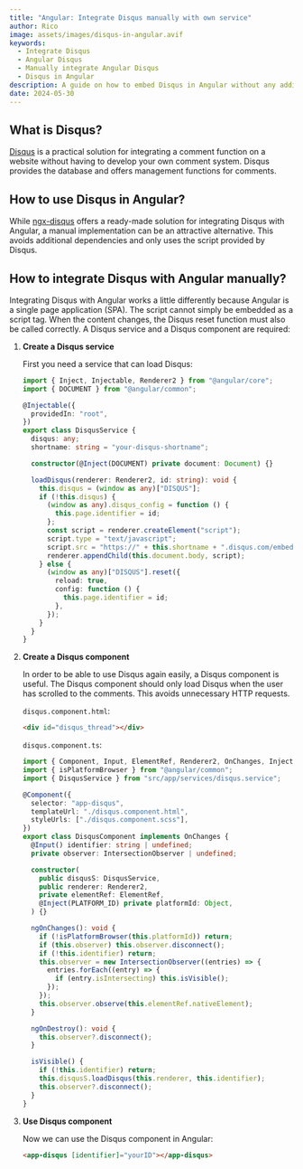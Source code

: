 ```yaml
---
title: "Angular: Integrate Disqus manually with own service"
author: Rico
image: assets/images/disqus-in-angular.avif
keywords:
  - Integrate Disqus
  - Angular Disqus
  - Manually integrate Angular Disqus
  - Disqus in Angular
description: A guide on how to embed Disqus in Angular without any additional dependencies.
date: 2024-05-30
---
```


## What is Disqus?

[Disqus](https://disqus.com/) is a practical solution for integrating a comment function on a website without having to develop your own comment system. Disqus provides the database and offers management functions for comments.

## How to use Disqus in Angular?

While [ngx-disqus](https://github.com/MurhafSousli/ngx-disqus) offers a ready-made solution for integrating Disqus with Angular, a manual implementation can be an attractive alternative. This avoids additional dependencies and only uses the script provided by Disqus.

## How to integrate Disqus with Angular manually?

Integrating Disqus with Angular works a little differently because Angular is a single page application (SPA). The script cannot simply be embedded as a script tag. When the content changes, the Disqus reset function must also be called correctly. A Disqus service and a Disqus component are required:

1.  **Create a Disqus service**

    First you need a service that can load Disqus:

    ```typescript
    import { Inject, Injectable, Renderer2 } from "@angular/core";
    import { DOCUMENT } from "@angular/common";

    @Injectable({
      providedIn: "root",
    })
    export class DisqusService {
      disqus: any;
      shortname: string = "your-disqus-shortname";

      constructor(@Inject(DOCUMENT) private document: Document) {}

      loadDisqus(renderer: Renderer2, id: string): void {
        this.disqus = (window as any)["DISQUS"];
        if (!this.disqus) {
          (window as any).disqus_config = function () {
            this.page.identifier = id;
          };
          const script = renderer.createElement("script");
          script.type = "text/javascript";
          script.src = "https://" + this.shortname + ".disqus.com/embed.js";
          renderer.appendChild(this.document.body, script);
        } else {
          (window as any)["DISQUS"].reset({
            reload: true,
            config: function () {
              this.page.identifier = id;
            },
          });
        }
      }
    }
    ```

2.  **Create a Disqus component**

    In order to be able to use Disqus again easily, a Disqus component is useful. The Disqus component should only load Disqus when the user has scrolled to the comments. This avoids unnecessary HTTP requests.

    `disqus.component.html`:

    ```html
    <div id="disqus_thread"></div>
    ```

    `disqus.component.ts`:

    ```typescript
    import { Component, Input, ElementRef, Renderer2, OnChanges, Inject, PLATFORM_ID } from "@angular/core";
    import { isPlatformBrowser } from "@angular/common";
    import { DisqusService } from "src/app/services/disqus.service";

    @Component({
      selector: "app-disqus",
      templateUrl: "./disqus.component.html",
      styleUrls: ["./disqus.component.scss"],
    })
    export class DisqusComponent implements OnChanges {
      @Input() identifier: string | undefined;
      private observer: IntersectionObserver | undefined;

      constructor(
        public disqusS: DisqusService,
        public renderer: Renderer2,
        private elementRef: ElementRef,
        @Inject(PLATFORM_ID) private platformId: Object,
      ) {}

      ngOnChanges(): void {
        if (!isPlatformBrowser(this.platformId)) return;
        if (this.observer) this.observer.disconnect();
        if (!this.identifier) return;
        this.observer = new IntersectionObserver((entries) => {
          entries.forEach((entry) => {
            if (entry.isIntersecting) this.isVisible();
          });
        });
        this.observer.observe(this.elementRef.nativeElement);
      }

      ngOnDestroy(): void {
        this.observer?.disconnect();
      }

      isVisible() {
        if (!this.identifier) return;
        this.disqusS.loadDisqus(this.renderer, this.identifier);
        this.observer?.disconnect();
      }
    }
    ```

3.  **Use Disqus component**

    Now we can use the Disqus component in Angular:

    ```html
    <app-disqus [identifier]="yourID"></app-disqus>
    ```
